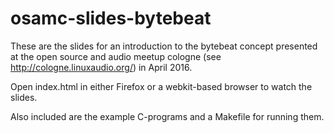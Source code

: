 # osamc-slides-bytebeat

These are the slides for an introduction to the bytebeat concept presented 
at the open source and audio meetup cologne (see http://cologne.linuxaudio.org/) in April 2016.

Open index.html in either Firefox or a webkit-based browser to watch the slides.

Also included are the example C-programs and a Makefile for running them.
